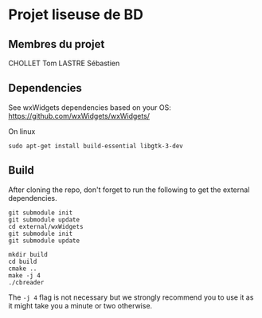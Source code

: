 # Projet liseuse de BD 

## Membres du projet

CHOLLET Tom
LASTRE Sébastien

## Dependencies

See wxWidgets dependencies based on your OS: https://github.com/wxWidgets/wxWidgets/

On linux
```
sudo apt-get install build-essential libgtk-3-dev
```

## Build

After cloning the repo, don't forget to run the following to get the external dependencies.
```
git submodule init
git submodule update
cd external/wxWidgets
git submodule init
git submodule update
``` 

```
mkdir build
cd build
cmake ..
make -j 4
./cbreader
```
The ```-j 4``` flag is not necessary but we strongly recommend you to use it as it might take you a minute or two otherwise.